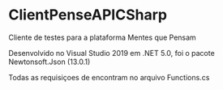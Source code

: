 # ClientPenseAPICSharp
Cliente de testes para a plataforma Mentes que Pensam

Desenvolvido no Visual Studio 2019 em .NET 5.0, foi o pacote Newtonsoft.Json (13.0.1) 

Todas as requisiçoes de encontram no arquivo Functions.cs
